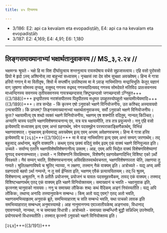 ```yaml
---
title: ४५ टिप्पणयः

---
```

- 3/186: E2: api ca kevalam eta evopadiṣṭāḥ, E4: api ca na kevalam eta evopadiṣṭāḥ
- 3/187: E2: 4,169; E4: 4,91; E6: 1,180

____________________________________________


## लिङ्गसमाख्यानाभ्यां भक्षार्थतानुवाकस्य // MS_३,२.२४ //

भक्षमन्त्रः श्रूयते - भक्षे हि मा विश दीर्घायुत्वाय शन्तनुत्वाय रायस्पोषाय वर्चसे सुप्रजास्त्वाय। एहि वसो पुरोवसो प्रियो मे हृदो ऽस्य् अश्विनोस् त्वा बाहुभ्यां सध्यासम्। नृचक्षसं त्वा देव सोम सुचक्षा अवख्येषम्। हिन्व मे गात्रा हरिवो गणान् मे मा वितीतृषः, शिवो मे सप्तर्षीन् उपतिष्ठस्व मा मे ऽवाङ् नाभिमतिगाः मन्द्राभिभूतिः केतुर् यज्ञानं वाग् जुषाणा सोमस्य तृप्यतु, वसुमद् गणस्य रुद्रमद् गणस्यादित्यवद् गणस्य सोमदेवते मतिविदः प्रातःसवनस्य माध्यन्दिनस्य सवनस्य तृतीयसवनस्य गायत्रच्छन्दसस् त्रिष्टुप्छन्दसो जगच्छन्दसो ऽग्निहुत+++({3/188})+++ इन्द्रपीतस्य नराशंसपीतस्य पितृपीतस्य मधुमत उपहूतस्योपहूतो भक्षयामीत्येवमादिः+++({3/189})+++। तत्र सन्देहः - किं कृत्स्न एषो ऽनुवाको भक्षणे विनियोजनीयः, उत कश्चिद् अस्यावयवो ऽन्यत्रापीति।
किं प्राप्तम्? लिङ्गसमाख्यानाभ्यां भक्षार्थतानुवाकस्य, सर्वो ऽनुवाको भक्षणे विनियोजनीयः। कुतः? भक्षयामीत्य् एष शब्दो व्यक्तं भक्षणे विनियोजनीयः, भक्षणम् एष शक्नोति वदितुम्, नान्यत् किञ्चित्। अन्यानि चास्य पदानि भक्षणविशेषणवचनान्य् एव, यत्र यत्र भक्षयामीति, तत्र तत्र प्रयुज्यन्ते।
ननु एहि वसो इत्येवमादि सध्यासम् इत्य् एवम् अन्तं ग्रहणार्थम्, स्वेन पदसमूहेन परस्पराकाङ्क्षिणैकार्थम्, विभिन्नं भक्षणवाक्यात्। नृचक्षसम् इत्येवमाद्य् अवख्येषम् इत्य् एवम् अन्तम् अवेक्षणवचनम्। हिन्व मे गात्रा हरिव इत्येवमादि च [२६३]+++({3/190})+++ मा मे वाङ् नाभिमतिगा इत्य् एवम् अन्तं सम्यग् जरणार्थम्। तद् बहुत्वाद् अर्थानाम्, बहूनि वाक्यानि। कथम् एतच् छक्यं वदितुं सर्वम् इदम् एकं वाक्यं भक्षणे विनियुज्यत इति।
उच्यते - सर्वाण्य् एतानि भक्षणविशेषविशेषणानीत्य् उक्तम्। आह, एवम् अपि भिद्येत वाक्यं विशेषणविशेष्याणां युगपद् वचनासम्भवात्। उच्यते - न विशेषणानि विवक्षिष्यामः, विशेषणैर् ग्रहणावेक्षणादिभिर् विशिष्ट एको ऽर्थो विवक्ष्यते। नैवं सम्यग् भवति, विशेषणवचनानाम् अविवक्षितस्वार्थवचनता, भक्षणविशेषणपरता चेति, लक्षणया तु गम्यते। श्रुतिलक्षणाविषये च श्रुतिर् न्याय्या, न लक्षणा, तस्मान् नैकं वाक्यम् इति।
अत्रोच्यते - यद्य् अप्य् अमी ग्रहणादयो बहवो ऽर्था गम्यन्ते, न तु सर्व ईप्सिता इति, भक्षणम् एवैकं प्रत्याययितव्यम्। तद् धि श्रुतम्, विशेषणान्य् अश्रुतानि, न तैः प्रतीतैः प्रयोजनम्, प्रयोजनं च यावतः पदसमूहस्यैकम्, तावद् एकं वाक्यम्। तस्माद् विशिष्टभक्षणार्थम् एतद् एकं वाक्यम् इति भक्षणे विनियोक्तव्यम्। समाख्यानं च भवति - भक्षानुवाक इति, कृत्स्नश् चानुवाको नावयवः।
ननु च समाख्या लौकिकः शब्दः कथं वैदिकम् अङ्गं नियंस्यतीति। यद्य् अपि लौकिकः, तथाप्य् अनादिः तस्यानुवाकेन सम्बन्धः। किम् अतो यद्य् एवम्? एतद् अतो भवति, भक्षणसमभिव्याहृतम् अनुवाकं ब्रूते, समभिव्याहारश् च सति सम्बन्धे भवति, यथा पाचको लावक इति समभिव्याहारात् सम्बन्धम् अनुमास्यामहे। आह नानुमानगम्य एवञ्जातीयकेष्व् अङ्गभावः, विधानाद् एवावगम्यते, नान्यथा, न च समाख्या विधात्री। अत्रोच्यते - समाख्या सम्बन्धिनौ बुद्धौ सन्निधिम् उपनेष्यति, प्रयोगवचनो विधास्यतीति। तस्मात् कृत्स्नो ऽनुवाको भक्षणे विनियोक्तव्य इति।

[२६४]+++({3/191})+++